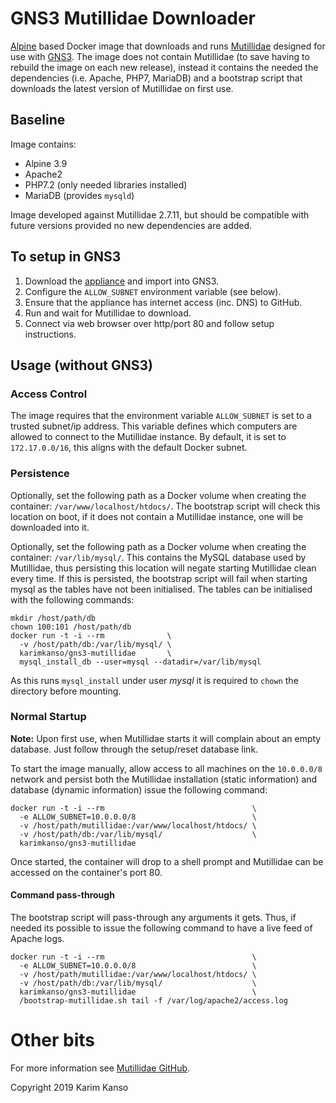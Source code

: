 # GNS3 Mutillidae Downloader

[Alpine][alpine] based Docker image that downloads and runs
[Mutillidae][mutillidae] designed for use with [GNS3][gns3]. The image
does not contain Mutillidae (to save having to rebuild the image on
each new release), instead it contains the needed the dependencies
(i.e. Apache, PHP7, MariaDB) and a bootstrap script that downloads the
latest version of Mutillidae on first use.

## Baseline

Image contains:

* Alpine 3.9
* Apache2
* PHP7.2 (only needed libraries installed)
* MariaDB (provides `mysqld`)

Image developed against Mutillidae 2.7.11, but should be compatible
with future versions provided no new dependencies are added.

## To setup in GNS3

1. Download the [appliance][appliance-file] and import into GNS3.
2. Configure the `ALLOW_SUBNET` environment variable (see below).
3. Ensure that the appliance has internet access (inc. DNS) to GitHub.
4. Run and wait for Mutillidae to download.
5. Connect via web browser over http/port 80 and follow setup instructions.

## Usage (without GNS3)

### Access Control
The image requires that the environment variable `ALLOW_SUBNET` is set
to a trusted subnet/ip address. This variable defines which computers
are allowed to connect to the Mutillidae instance. By default, it is
set to `172.17.0.0/16`, this aligns with the default Docker subnet.

### Persistence
Optionally, set the following path as a Docker volume when creating
the container: `/var/www/localhost/htdocs/`. The bootstrap script will
check this location on boot, if it does not contain a Mutillidae
instance, one will be downloaded into it.

Optionally, set the following path as a Docker volume when creating
the container: `/var/lib/mysql/`. This contains the MySQL database
used by Mutillidae, thus persisting this location will negate starting
Mutillidae clean every time. If this is persisted, the bootstrap
script will fail when starting mysql as the tables have not been
initialised. The tables can be initialised with the following commands:

```
mkdir /host/path/db
chown 100:101 /host/path/db
docker run -t -i --rm              \
  -v /host/path/db:/var/lib/mysql/ \
  karimkanso/gns3-mutillidae       \
  mysql_install_db --user=mysql --datadir=/var/lib/mysql
```

As this runs `mysql_install` under user *mysql* it is required to
`chown` the directory before mounting.

### Normal Startup

**Note:** Upon first use, when Mutillidae starts it will complain
about an empty database. Just follow through the setup/reset database
link.

To start the image manually, allow access to all machines on the
`10.0.0.0/8` network and persist both the Mutillidae installation
(static information) and database (dynamic information) issue the
following command:

```
docker run -t -i --rm                                 \
  -e ALLOW_SUBNET=10.0.0.0/8                          \
  -v /host/path/mutillidae:/var/www/localhost/htdocs/ \
  -v /host/path/db:/var/lib/mysql/                    \
  karimkanso/gns3-mutillidae
```

Once started, the container will drop to a shell prompt and Mutillidae
can be accessed on the container's port 80.

#### Command pass-through

The bootstrap script will pass-through any arguments it gets. Thus, if
needed its possible to issue the following command to have a live feed
of Apache logs.

```
docker run -t -i --rm                                 \
  -e ALLOW_SUBNET=10.0.0.0/8                          \
  -v /host/path/mutillidae:/var/www/localhost/htdocs/ \
  -v /host/path/db:/var/lib/mysql/                    \
  karimkanso/gns3-mutillidae                          \
  /bootstrap-mutillidae.sh tail -f /var/log/apache2/access.log
```

# Other bits

For more information see [Mutillidae GitHub][mutillidae-github].

Copyright 2019 Karim Kanso


[alpine]: https://alpinelinux.org/ "Alpine Linux"
[mutillidae]: https://www.owasp.org/index.php/OWASP_Mutillidae_2_Project "owasp.org: OWASP Mutillidae 2 Project"
[gns3]: https://www.gns3.com/ "GNS3 | The software that empowers network professionals"
[appliance-file]: https://github.com/kazkansouh/gns3-mutillidae/blob/master/mutillidae.gns3a "GNS3 Appliance File"
[mutillidae-github]: https://github.com/webpwnized/mutillidae "GitHub.com: OWASP Mutillidae II"
